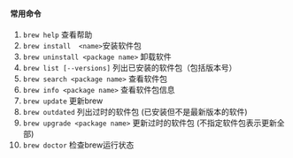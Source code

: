 #### 常用命令

1. `brew help` 查看帮助
2. `brew install  <name>`安装软件包
3. `brew uninstall <package name>` 卸载软件
4. `brew list [--versions]` 列出已安装的软件包（包括版本号）
5. `brew search <package name>` 查看软件包
6. `brew info <package name>`   查看软件包信息
7. `brew update` 更新brew 
8. `brew outdated` 列出过时的软件包 \(已安装但不是最新版本的软件\)
9. `brew upgrade <package name>` 更新过时的软件包 \(不指定软件包表示更新全部\)
10. `brew doctor`  检查brew运行状态



